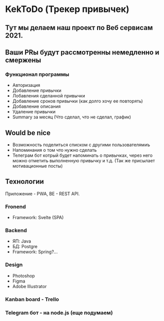 # KekToDo (Трекер привычек)

## Тут мы делаем наш проект по Веб сервисам 2021. 
## Ваши PRы будут рассмотренны немедленно и смержены

### Функционал программы 
- Авторизация
- Добавление привычки
- Лобавления сделанной привычки
- Добавление сроков привычки (как долго хочу ее повторять)
- Добавление описания
- Удаление привычки
- Summary за месяц (Что сделал, что не сделал, график)


## Would be nice
- Возможность поделиться списком с другими пользователямиъ
- Напоминания о том что нужно сделать
- Телеграм бот котрый будет напоминать о привычках, через него можно отметить выполненную привычку и т.д. (Так же присылает мотивационные посты)


## Технологии
Приложение - PWA, BE - REST API.
### Fronend
- Framework: Svelte (SPA)
### Backend
- ЯП: Java
- БД: Postgre
- Framework: Spring?...
### Design
- Photoshop
- Figma
- Adobe Illustrator
### Kanban board - Trello

### Telegram бот - на node.js (еще подумаем)

